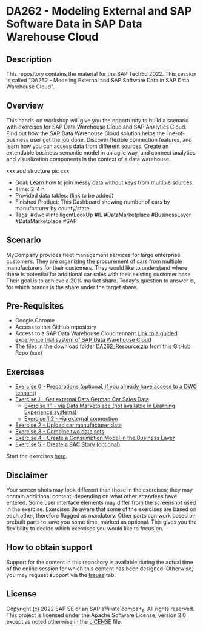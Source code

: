 # DA262 - Modeling External and SAP Software Data in SAP Data Warehouse Cloud

## Description
This repository contains the material for the SAP TechEd 2022.
This session is called "DA262 - Modeling External and SAP Software Data in SAP Data Warehouse Cloud".

## Overview
This hands-on workshop will give you the opportunity to build a scenario with exercises for SAP Data Warehouse Cloud and SAP Analytics Cloud. Find out how the SAP Data Warehouse Cloud solution helps the line-of-business user get the job done. Discover flexible connection features, and learn how you can access data from different sources. Create an extendable business semantic model in an agile way, and connect analytics and visualization components in the context of a data warehouse.

xxx add structure pic xxx

* Goal: Learn how to join messy data without keys from multiple sources.
* Time: 2-4 h
* Provided data tables: (link to be added)
* Finished Product: This Dashboard showing number of cars by manufacturer by county/state.
* Tags: #dwc #IntelligentLookUp #IL #DataMarketplace #BusinessLayer #DataMarketplace #SAP

## Scenario
MyCompany provides fleet management services for large enterprise customers. They are organizing the procurement of cars from multiple manufacturers for their customers. They would like to understand where there is potential for additional car sales with their existing customer base. Their goal is to achieve a 20% market share. Today's question to answer is, for which brands is the share under the target share. 

## Pre-Requisites
- Google Chrome
- Access to this GitHub repository
- Access to a SAP Data Warehouse Cloud tennant [Link to a guided experience trial system of SAP Data Warehouse Cloud](https://www.example.com)
- The files in the download folder [DA262_Resource.zip](DA262_Resource.zip) from this GitHub Repo (xxx)

## Exercises

- [Exercise 0 - Preparations (optional, if you  already have access to a DWC tennant)](exercises/ex0/)
- [Exercise 1 - Get external Data German Car Sales Data](exercises/ex1/)
    - [Exercise 1.1 - via Data Marketplace (not available in Learning Experience systems)](exercises/ex1#exercise-11-sub-exercise-1-description)
    - [Exercise 1.2 - via external connection](exercises/ex1#exercise-12-sub-exercise-2-description)
- [Exercise 2 - Upload car manufacturer data](exercises/ex2/)
- [Exercise 3 - Combine two data sets](exercises/ex3/)
- [Exercise 4 - Create a Consumption Model in the Business Layer](exercises/ex4/)  
- [Exercise 5 - Create a SAC Story (optional)](exercises/ex4/)  

Start the exercises [here](https://developers.sap.com/tutorials/abap-environment-trial-onboarding.html).

## Disclaimer
Your screen shots may look different than those in the exercises; they may contain additional content, depending on what other attendees have entered.
Some user interface elements may differ from the screenshot used in the exercise.
Exercises
Be aware that some of the exercises are based on each other, therefore flagged as mandatory. Other parts can work based on prebuilt parts to save you some time, marked as optional. This gives you the flexibility to decide which exercises you would like to focus on.

## How to obtain support

Support for the content in this repository is available during the actual time of the online session for which this content has been designed. Otherwise, you may request support via the [Issues](../../issues) tab.

## License
Copyright (c) 2022 SAP SE or an SAP affiliate company. All rights reserved. This project is licensed under the Apache Software License, version 2.0 except as noted otherwise in the [LICENSE](LICENSES/Apache-2.0.txt) file.
